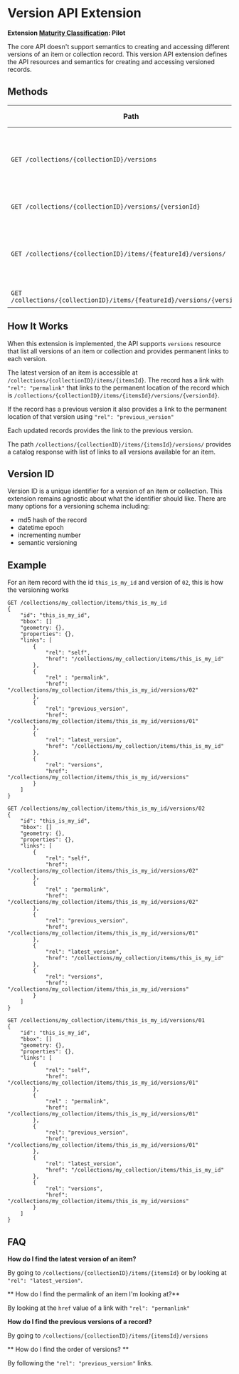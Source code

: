 # Version API Extension

**Extension [Maturity Classification](../../../extensions/README.md#extension-maturity): Pilot**

The core API doesn't support semantics to creating and accessing different versions of an item or collection record. This version API extension defines the API resources and semantics for creating and accessing versioned records.

## Methods

| Path                                                  | Content-Type Header | Description |
| ----------------------------------------------------- | ------------------- | ----------- |
| `GET /collections/{collectionID}/versions`              | `application/json`  | Returns a catalog response with links to all versions of a given collection. |
| `GET /collections/{collectionID}/versions/{versionId}`              | `application/json`  | Returns a collection record. |
| `GET /collections/{collectionID}/items/{featureId}/versions/`              | `application/json`  | Returns a catalog response with links to all versions of a given item. |
| `GET /collections/{collectionID}/items/{featureId}/versions/{versionId}`              | `application/json`  | Returns an item record. |

## How It Works

When this extension is implemented, the API supports `versions` resource that list all versions of an item or collection and provides permanent links to each version.

The latest version of an item is accessible at `/collections/{collectionID}/items/{itemsId}`. The record has a link with `"rel": "permalink"` that links to the permanent location of the record which is `/collections/{collectionID}/items/{itemsId}/versions/{versionId}`.

If the record has a previous version it also provides a link to the permanent location of that version using `"rel": "previous_version"`

Each updated records provides the link to the previous version.

The path `/collections/{collectionID}/items/{itemsId}/versions/` provides a catalog response with list of links to all versions available for an item.

## Version ID
Version ID is a unique identifier for a version of an item or collection. This extension remains agnostic about what the identifier should like. There are many options for a versioning schema including:
- md5 hash of the record
- datetime epoch
- incrementing number
- semantic versioning

## Example
For an item record with the id `this_is_my_id` and version of `02`, this is how the versioning works

```
GET /collections/my_collection/items/this_is_my_id
{
    "id": "this_is_my_id",
    "bbox": []
    "geometry: {},
    "properties": {},
    "links": [
        {
            "rel": "self",
            "href": "/collections/my_collection/items/this_is_my_id"
        },
        {
            "rel" : "permalink",
            "href": "/collections/my_collection/items/this_is_my_id/versions/02"
        },
        {
            "rel": "previous_version",
            "href": "/collections/my_collection/items/this_is_my_id/versions/01"
        },
        {
            "rel": "latest_version",
            "href": "/collections/my_collection/items/this_is_my_id"
        },
        {
            "rel": "versions",
            "href": "/collections/my_collection/items/this_is_my_id/versions"
        }
    ]
}
```

```
GET /collections/my_collection/items/this_is_my_id/versions/02
{
    "id": "this_is_my_id",
    "bbox": []
    "geometry: {},
    "properties": {},
    "links": [
        {
            "rel": "self",
            "href": "/collections/my_collection/items/this_is_my_id/versions/02"
        },
        {
            "rel" : "permalink",
            "href": "/collections/my_collection/items/this_is_my_id/versions/02"
        },
        {
            "rel": "previous_version",
            "href": "/collections/my_collection/items/this_is_my_id/versions/01"
        },
        {
            "rel": "latest_version",
            "href": "/collections/my_collection/items/this_is_my_id"
        },
        {
            "rel": "versions",
            "href": "/collections/my_collection/items/this_is_my_id/versions"
        }
    ]
}
```

```
GET /collections/my_collection/items/this_is_my_id/versions/01
{
    "id": "this_is_my_id",
    "bbox": []
    "geometry: {},
    "properties": {},
    "links": [
        {
            "rel": "self",
            "href": "/collections/my_collection/items/this_is_my_id/versions/01"
        },
        {
            "rel" : "permalink",
            "href": "/collections/my_collection/items/this_is_my_id/versions/01"
        },
        {
            "rel": "previous_version",
            "href": "/collections/my_collection/items/this_is_my_id/versions/01"
        },
        {
            "rel": "latest_version",
            "href": "/collections/my_collection/items/this_is_my_id"
        },
        {
            "rel": "versions",
            "href": "/collections/my_collection/items/this_is_my_id/versions"
        }
    ]
}
```

## FAQ

**How do I find the latest version of an item?**

By going to `/collections/{collectionID}/items/{itemsId}` or by looking at `"rel": "latest_version"`.

** How do I find the permalink of an item I'm looking at?**

By looking at the `href` value of a link with `"rel": "permanlink"`

**How do I find the previous versions of a record?**

By going to `/collections/{collectionID}/items/{itemsId}/versions`

** How do I find the order of versions? **

By following the `"rel": "previous_version"` links.
